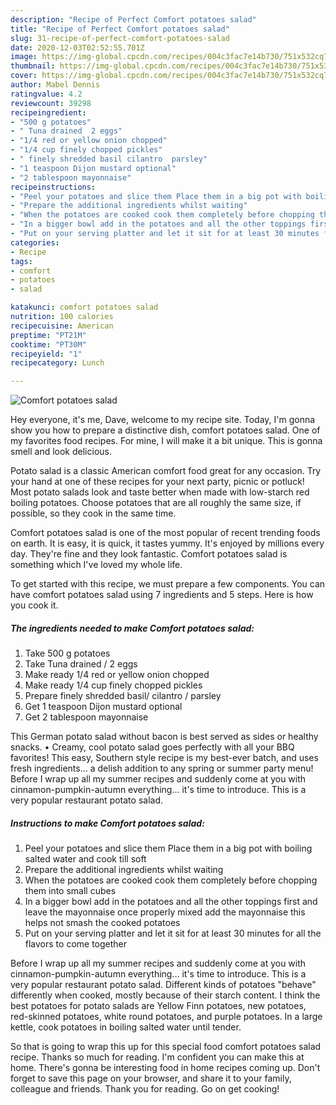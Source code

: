 ```yaml
---
description: "Recipe of Perfect Comfort potatoes salad"
title: "Recipe of Perfect Comfort potatoes salad"
slug: 31-recipe-of-perfect-comfort-potatoes-salad
date: 2020-12-03T02:52:55.701Z
image: https://img-global.cpcdn.com/recipes/004c3fac7e14b730/751x532cq70/comfort-potatoes-salad-recipe-main-photo.jpg
thumbnail: https://img-global.cpcdn.com/recipes/004c3fac7e14b730/751x532cq70/comfort-potatoes-salad-recipe-main-photo.jpg
cover: https://img-global.cpcdn.com/recipes/004c3fac7e14b730/751x532cq70/comfort-potatoes-salad-recipe-main-photo.jpg
author: Mabel Dennis
ratingvalue: 4.2
reviewcount: 39298
recipeingredient:
- "500 g potatoes"
- " Tuna drained  2 eggs"
- "1/4 red or yellow onion chopped"
- "1/4 cup finely chopped pickles"
- " finely shredded basil cilantro  parsley"
- "1 teaspoon Dijon mustard optional"
- "2 tablespoon mayonnaise"
recipeinstructions:
- "Peel your potatoes and slice them Place them in a big pot with boiling salted water and cook till soft"
- "Prepare the additional ingredients whilst waiting"
- "When the potatoes are cooked cook them completely before chopping them into small cubes"
- "In a bigger bowl add in the potatoes and all the other toppings first and leave the mayonnaise once properly mixed add the mayonnaise this helps not smash the cooked potatoes"
- "Put on your serving platter and let it sit for at least 30 minutes for all the flavors to come together"
categories:
- Recipe
tags:
- comfort
- potatoes
- salad

katakunci: comfort potatoes salad 
nutrition: 100 calories
recipecuisine: American
preptime: "PT21M"
cooktime: "PT30M"
recipeyield: "1"
recipecategory: Lunch

---
```



![Comfort potatoes salad](https://img-global.cpcdn.com/recipes/004c3fac7e14b730/751x532cq70/comfort-potatoes-salad-recipe-main-photo.jpg)

Hey everyone, it's me, Dave, welcome to my recipe site. Today, I'm gonna show you how to prepare a distinctive dish, comfort potatoes salad. One of my favorites food recipes. For mine, I will make it a bit unique. This is gonna smell and look delicious.

Potato salad is a classic American comfort food great for any occasion. Try your hand at one of these recipes for your next party, picnic or potluck! Most potato salads look and taste better when made with low-starch red boiling potatoes. Choose potatoes that are all roughly the same size, if possible, so they cook in the same time.

Comfort potatoes salad is one of the most popular of recent trending foods on earth. It is easy, it is quick, it tastes yummy. It's enjoyed by millions every day. They're fine and they look fantastic. Comfort potatoes salad is something which I've loved my whole life.


To get started with this recipe, we must prepare a few components. You can have comfort potatoes salad using 7 ingredients and 5 steps. Here is how you cook it.

<!--inarticleads1-->

##### The ingredients needed to make Comfort potatoes salad:

1. Take 500 g potatoes
1. Take  Tuna drained / 2 eggs
1. Make ready 1/4 red or yellow onion chopped
1. Make ready 1/4 cup finely chopped pickles
1. Prepare  finely shredded basil/ cilantro / parsley
1. Get 1 teaspoon Dijon mustard optional
1. Get 2 tablespoon mayonnaise


This German potato salad without bacon is best served as sides or healthy snacks. • Creamy, cool potato salad goes perfectly with all your BBQ favorites! This easy, Southern style recipe is my best-ever batch, and uses fresh ingredients… a delish addition to any spring or summer party menu! Before I wrap up all my summer recipes and suddenly come at you with cinnamon-pumpkin-autumn everything… it&#39;s time to introduce. This is a very popular restaurant potato salad. 

<!--inarticleads2-->

##### Instructions to make Comfort potatoes salad:

1. Peel your potatoes and slice them Place them in a big pot with boiling salted water and cook till soft
1. Prepare the additional ingredients whilst waiting
1. When the potatoes are cooked cook them completely before chopping them into small cubes
1. In a bigger bowl add in the potatoes and all the other toppings first and leave the mayonnaise once properly mixed add the mayonnaise this helps not smash the cooked potatoes
1. Put on your serving platter and let it sit for at least 30 minutes for all the flavors to come together


Before I wrap up all my summer recipes and suddenly come at you with cinnamon-pumpkin-autumn everything… it&#39;s time to introduce. This is a very popular restaurant potato salad. Different kinds of potatoes &#34;behave&#34; differently when cooked, mostly because of their starch content. I think the best potatoes for potato salads are Yellow Finn potatoes, new potatoes, red-skinned potatoes, white round potatoes, and purple potatoes. In a large kettle, cook potatoes in boiling salted water until tender. 

So that is going to wrap this up for this special food comfort potatoes salad recipe. Thanks so much for reading. I'm confident you can make this at home. There's gonna be interesting food in home recipes coming up. Don't forget to save this page on your browser, and share it to your family, colleague and friends. Thank you for reading. Go on get cooking!
